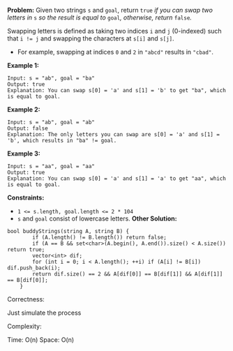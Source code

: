 **Problem:**
Given two strings `s` and `goal`, return `true` *if you can swap two letters in* `s` *so the result is equal to* `goal`*, otherwise, return* `false`*.*

Swapping letters is defined as taking two indices `i` and `j` (0-indexed) such that `i != j` and swapping the characters at `s[i]` and `s[j]`.

- For example, swapping at indices `0` and `2` in `"abcd"` results in `"cbad"`.

 

**Example 1:**

```
Input: s = "ab", goal = "ba"
Output: true
Explanation: You can swap s[0] = 'a' and s[1] = 'b' to get "ba", which is equal to goal.
```

**Example 2:**

```
Input: s = "ab", goal = "ab"
Output: false
Explanation: The only letters you can swap are s[0] = 'a' and s[1] = 'b', which results in "ba" != goal.
```

**Example 3:**

```
Input: s = "aa", goal = "aa"
Output: true
Explanation: You can swap s[0] = 'a' and s[1] = 'a' to get "aa", which is equal to goal.
```

 

**Constraints:**

- `1 <= s.length, goal.length <= 2 * 104`
- `s` and `goal` consist of lowercase letters.
**Other Solution:**
```
bool buddyStrings(string A, string B) {
        if (A.length() != B.length()) return false;
        if (A == B && set<char>(A.begin(), A.end()).size() < A.size()) return true;
        vector<int> dif;
        for (int i = 0; i < A.length(); ++i) if (A[i] != B[i]) dif.push_back(i);
        return dif.size() == 2 && A[dif[0]] == B[dif[1]] && A[dif[1]] == B[dif[0]];
    }
```
Correctness:

Just simulate the process

Complexity:

Time: O(n)
Space: O(n)